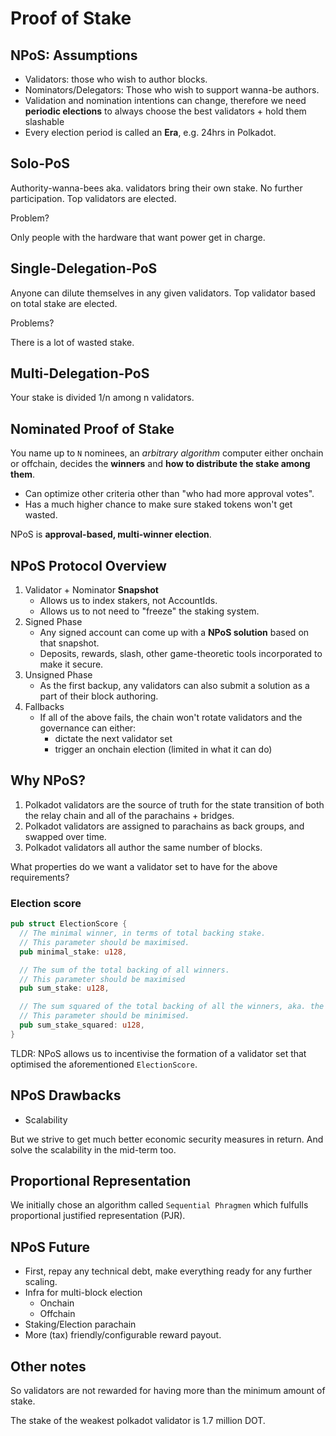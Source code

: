 # Proof of Stake

## NPoS: Assumptions

- Validators: those who wish to author blocks.
- Nominators/Delegators: Those who wish to support wanna-be authors.
- Validation and nomination intentions can change, therefore we need **periodic elections** to always choose the best validators + hold them slashable
- Every election period is called an **Era**, e.g. 24hrs in Polkadot.

## Solo-PoS

Authority-wanna-bees aka. validators bring their own stake. No further participation. Top validators are elected.

Problem?

Only people with the hardware that want power get in charge.

## Single-Delegation-PoS

Anyone can dilute themselves in any given validators. Top validator based on total stake are elected.

Problems?

There is a lot of wasted stake.

## Multi-Delegation-PoS

Your stake is divided 1/n among n validators.

## Nominated Proof of Stake

You name up to `N` nominees, an *arbitrary algorithm* computer either onchain or offchain, decides the **winners** and **how to distribute the stake among them**.
- Can optimize other criteria other than "who had more approval votes".
- Has a much higher chance to make sure staked tokens won't get wasted.

NPoS is **approval-based, multi-winner election**.

## NPoS Protocol Overview

1. Validator + Nominator **Snapshot**
   - Allows us to index stakers, not AccountIds.
   - Allows us to not need to "freeze" the staking system.
2. Signed Phase
   - Any signed account can come up with a **NPoS solution** based on that snapshot.
   - Deposits, rewards, slash, other game-theoretic tools incorporated to make it secure.
3. Unsigned Phase
   - As the first backup, any validators can also submit a solution as a part of their block authoring.
4. Fallbacks
   - If all of the above fails, the chain won't rotate validators and the governance can either:
     - dictate the next validator set
     - trigger an onchain election (limited in what it can do)

## Why NPoS?

1. Polkadot validators are the source of truth for the state transition of both the relay chain and all of the parachains + bridges.
2. Polkadot validators are assigned to parachains as back groups, and swapped over time.
3. Polkadot validators all author the same number of blocks.

What properties do we want a validator set to have for the above requirements?

### Election score

```rust
pub struct ElectionScore {
  // The minimal winner, in terms of total backing stake.
  // This parameter should be maximised.
  pub minimal_stake: u128,

  // The sum of the total backing of all winners.
  // This parameter should be maximised
  pub sum_stake: u128,

  // The sum squared of the total backing of all the winners, aka. the variance.
  // This parameter should be minimised.
  pub sum_stake_squared: u128,
}
```

TLDR: NPoS allows us to incentivise the formation of a validator set that optimised the aforementioned `ElectionScore`.

## NPoS Drawbacks

- Scalability

But we strive to get much better economic security measures in return. And solve the scalability in the mid-term too.

## Proportional Representation

We initially chose an algorithm called `Sequential Phragmen` which fulfulls proportional justified representation (PJR).

## NPoS Future

- First, repay any technical debt, make everything ready for any further scaling.
- Infra for multi-block election
  - Onchain
  - Offchain
- Staking/Election parachain
- More (tax) friendly/configurable reward payout.



## Other notes

So validators are not rewarded for having more than the minimum amount of stake.

The stake of the weakest polkadot validator is 1.7 million DOT.
